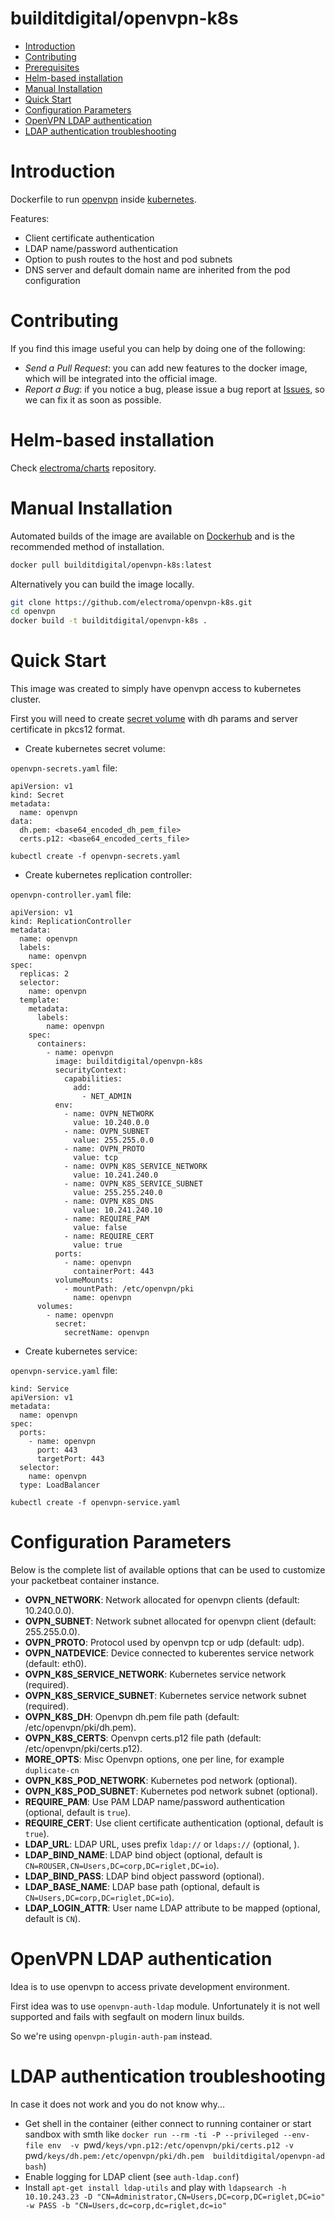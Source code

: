 # builditdigital/openvpn-k8s

- [Introduction](#introduction)
- [Contributing](#contributing)
- [Prerequisites](#prerequisites)
- [Helm-based installation](#helm-based-installation)
- [Manual Installation](#installation)
- [Quick Start](#quick-start)
- [Configuration Parameters](#configuration-parameters)
- [OpenVPN LDAP authentication](#openvpn-ldap-authentication)
- [LDAP authentication troubleshooting](#ldap-authentication-troubleshooting)

# Introduction

Dockerfile to run [openvpn](https://openvpn.net/) inside [kubernetes](http://kubernetes.io/).

Features:
- Client certificate authentication
- LDAP name/password authentication
- Option to push routes to the host and pod subnets
- DNS server and default domain name are inherited from the pod configuration

# Contributing

If you find this image useful you can help by doing one of the following:

- *Send a Pull Request*: you can add new features to the docker image, which will be integrated into the official image.
- *Report a Bug*: if you notice a bug, please issue a bug report at [Issues](https://github.com/builditdigital/openvpn-k8s/issues), so we can fix it as soon as possible.

# Helm-based installation

Check [electroma/charts](https://github.com/electroma/charts/tree/master/digitalrig/openvpn-k8s) repository. 

# Manual Installation

Automated builds of the image are available on [Dockerhub](https://hub.docker.com/r/electroma/openvpn-k8s) and is the recommended method of installation.

```bash
docker pull builditdigital/openvpn-k8s:latest
```

Alternatively you can build the image locally.

```bash
git clone https://github.com/electroma/openvpn-k8s.git
cd openvpn
docker build -t builditdigital/openvpn-k8s .
```

# Quick Start

This image was created to simply have openvpn access to kubernetes cluster.

First you will need to create [secret volume](http://kubernetes.io/v1.1/docs/user-guide/secrets.html) with dh params and server certificate in pkcs12 format.

- Create kubernetes secret volume:

`openvpn-secrets.yaml` file:

```
apiVersion: v1
kind: Secret
metadata:
  name: openvpn
data:
  dh.pem: <base64_encoded_dh_pem_file>
  certs.p12: <base64_encoded_certs_file>
```

    kubectl create -f openvpn-secrets.yaml

- Create kubernetes replication controller:

`openvpn-controller.yaml` file:

```
apiVersion: v1
kind: ReplicationController
metadata:
  name: openvpn
  labels:
    name: openvpn
spec:
  replicas: 2
  selector:
    name: openvpn
  template:
    metadata:
      labels:
        name: openvpn
    spec:
      containers:
        - name: openvpn
          image: builditdigital/openvpn-k8s
          securityContext:
            capabilities:
              add:
                - NET_ADMIN
          env:
            - name: OVPN_NETWORK
              value: 10.240.0.0
            - name: OVPN_SUBNET
              value: 255.255.0.0
            - name: OVPN_PROTO
              value: tcp
            - name: OVPN_K8S_SERVICE_NETWORK
              value: 10.241.240.0
            - name: OVPN_K8S_SERVICE_SUBNET
              value: 255.255.240.0
            - name: OVPN_K8S_DNS
              value: 10.241.240.10
            - name: REQUIRE_PAM
              value: false
            - name: REQUIRE_CERT
              value: true
          ports:
            - name: openvpn
              containerPort: 443
          volumeMounts:
            - mountPath: /etc/openvpn/pki
              name: openvpn
      volumes:
        - name: openvpn
          secret:
            secretName: openvpn
```

- Create kubernetes service:

`openvpn-service.yaml` file:

```
kind: Service
apiVersion: v1
metadata:
  name: openvpn
spec:
  ports:
    - name: openvpn
      port: 443
      targetPort: 443
  selector:
    name: openvpn
  type: LoadBalancer
```

    kubectl create -f openvpn-service.yaml

# Configuration Parameters

Below is the complete list of available options that can be used to customize your packetbeat container instance.

- **OVPN_NETWORK**: Network allocated for openvpn clients (default: 10.240.0.0).
- **OVPN_SUBNET**: Network subnet allocated for openvpn client (default: 255.255.0.0).
- **OVPN_PROTO**: Protocol used by openvpn tcp or udp (default: udp).
- **OVPN_NATDEVICE**: Device connected to kuberentes service network (default: eth0).
- **OVPN_K8S_SERVICE_NETWORK**: Kubernetes service network (required).
- **OVPN_K8S_SERVICE_SUBNET**: Kubernetes service network subnet (required).
- **OVPN_K8S_DH**: Openvpn dh.pem file path (default: /etc/openvpn/pki/dh.pem).
- **OVPN_K8S_CERTS**: Openvpn certs.p12 file path (default: /etc/openvpn/pki/certs.p12).
- **MORE_OPTS**: Misc Openvpn options, one per line, for example `duplicate-cn`
- **OVPN_K8S_POD_NETWORK**: Kubernetes pod network (optional).
- **OVPN_K8S_POD_SUBNET**: Kubernetes pod network subnet (optional).
- **REQUIRE_PAM**: Use PAM LDAP name/password authentication (optional, default is `true`).
- **REQUIRE_CERT**: Use client certificate authentication (optional, default is `true`).
- **LDAP_URL**: LDAP URL, uses prefix `ldap://` or `ldaps://` (optional, ).
- **LDAP_BIND_NAME**: LDAP bind object (optional, default is `CN=ROUSER,CN=Users,DC=corp,DC=riglet,DC=io`).
- **LDAP_BIND_PASS**: LDAP bind object password (optional).
- **LDAP_BASE_NAME**: LDAP base path (optional, default is `CN=Users,DC=corp,DC=riglet,DC=io`).
- **LDAP_LOGIN_ATTR**: User name LDAP attribute to be mapped (optional, default is `CN`).


# OpenVPN LDAP authentication

Idea is to use openvpn to access private development environment.

First idea was to use `openvpn-auth-ldap` module. Unfortunately it is not well supported and fails with segfault on modern linux builds.

So we're using `openvpn-plugin-auth-pam` instead.

# LDAP authentication troubleshooting

In case it does not work and you do not know why...

- Get shell in the container (either connect to running container or start sandbox with smth like `docker run --rm -ti -P --privileged --env-file env  -v `pwd`/keys/vpn.p12:/etc/openvpn/pki/certs.p12 -v `pwd`/keys/dh.pem:/etc/openvpn/pki/dh.pem  builditdigital/openvpn-ad bash`)
- Enable logging for LDAP client (see `auth-ldap.conf`)
- Install `apt-get install ldap-utils` and play with `ldapsearch -h 10.10.243.23 -D "CN=Administrator,CN=Users,DC=corp,DC=riglet,DC=io" -w PASS -b "CN=Users,dc=corp,dc=riglet,dc=io"`
